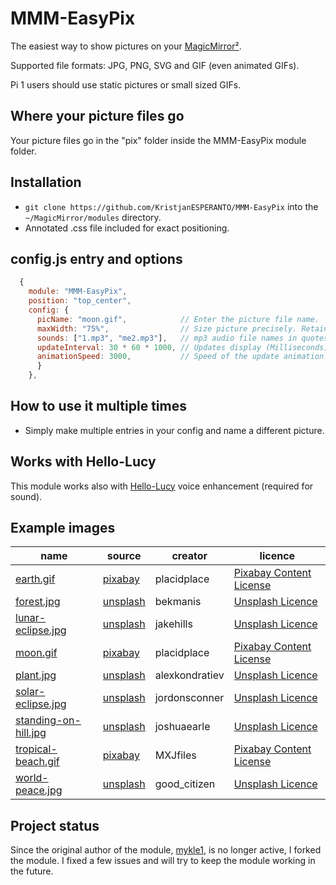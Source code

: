 # MMM-EasyPix

The easiest way to show pictures on your [MagicMirror²](https://github.com/MagicMirrorOrg/MagicMirror).

Supported file formats: JPG, PNG, SVG and GIF (even animated GIFs).

Pi 1 users should use static pictures or small sized GIFs.

## Where your picture files go

Your picture files go in the "pix" folder inside the MMM-EasyPix module folder.

## Installation

- `git clone https://github.com/KristjanESPERANTO/MMM-EasyPix` into the `~/MagicMirror/modules` directory.
- Annotated .css file included for exact positioning.

## config.js entry and options

```js
  {
    module: "MMM-EasyPix",
    position: "top_center",
    config: {
      picName: "moon.gif",            // Enter the picture file name.
      maxWidth: "75%",                // Size picture precisely. Retains aspect ratio.
      sounds: ["1.mp3", "me2.mp3"],   // mp3 audio file names in quotes seperated by commas for Hello-Lucy
      updateInterval: 30 * 60 * 1000, // Updates display (Milliseconds) - Default: 30 * 60 * 1000 = 30 minutes
      animationSpeed: 3000,           // Speed of the update animation. (Milliseconds)
      }
    },
```

## How to use it multiple times

- Simply make multiple entries in your config and name a different picture.

## Works with Hello-Lucy

This module works also with [Hello-Lucy](https://github.com/mykle1/Hello-Lucy) voice enhancement (required for sound).

## Example images

| name                                             | source                                                                                                     | creator        | licence                                                                 |
| ------------------------------------------------ | ---------------------------------------------------------------------------------------------------------- | -------------- | ----------------------------------------------------------------------- |
| [earth.gif](pix/earth.gif)                       | [pixabay](https://pixabay.com/gifs/earth-world-planet-space-rotation-4590/)                                | placidplace    | [Pixabay Content License](https://pixabay.com/service/license-summary/) |
| [forest.jpg](pix/forest.jpg)                     | [unsplash](https://unsplash.com/photos/silhouette-of-forest-during-nighttime-g9qwoPiS0nY)                  | bekmanis       | [Unsplash Licence](https://unsplash.com/license)                        |
| [lunar-eclipse.jpg](pix/lunar-eclipse.jpg)       | [unsplash](https://unsplash.com/photos/timelapse-photo-of-total-lunar-eclipse-0hgiQQEi4ic)                 | jakehills      | [Unsplash Licence](https://unsplash.com/license)                        |
| [moon.gif](pix/moon.gif)                         | [pixabay](https://pixabay.com/gifs/moon-space-rotation-star-earth-4589/)                                   | placidplace    | [Pixabay Content License](https://pixabay.com/service/license-summary/) |
| [plant.jpg](pix/plant.jpg)                       | [unsplash](https://unsplash.com/photos/green-plant-in-clear-glass-vase-Faf6gzEI3Do)                        | alexkondratiev | [Unsplash Licence](https://unsplash.com/license)                        |
| [solar-eclipse.jpg](pix/solar-eclipse.jpg)       | [unsplash](https://unsplash.com/photos/solar-eclipse-VIcTzkzNZR8)                                          | jordonsconner  | [Unsplash Licence](https://unsplash.com/license)                        |
| [standing-on-hill.jpg](pix/standing-on-hill.jpg) | [unsplash](https://unsplash.com/photos/silhouette-of-man-standing-on-hill-during-starry-night-C6duwascOEA) | joshuaearle    | [Unsplash Licence](https://unsplash.com/license)                        |
| [tropical-beach.gif](pix/tropical-beach.gif)     | [pixabay](https://pixabay.com/gifs/tropical-beach-nature-cinemagraph-10201/)                               | MXJfiles       | [Pixabay Content License](https://pixabay.com/service/license-summary/) |
| [world-peace.jpg](pix/world-peace.jpg)           | [unsplash](https://unsplash.com/photos/world-peace-text-printed-on-wall-L4jb3ubqsmM)                       | good_citizen   | [Unsplash Licence](https://unsplash.com/license)                        |

## Project status

Since the original author of the module, [mykle1](https://github.com/mykle1), is no longer active, I forked the module. I fixed a few issues and will try to keep the module working in the future.
